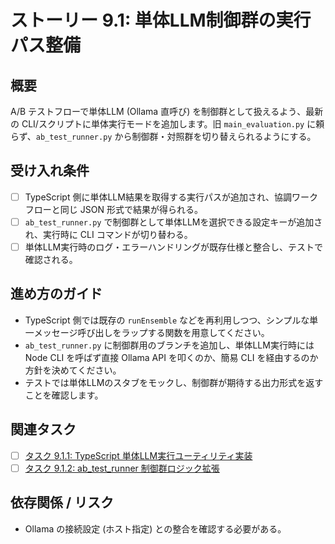 # ストーリー 9.1: 単体LLM制御群の実行パス整備

## 概要
A/B テストフローで単体LLM (Ollama 直呼び) を制御群として扱えるよう、最新の CLI/スクリプトに単体実行モードを追加します。旧 `main_evaluation.py` に頼らず、`ab_test_runner.py` から制御群・対照群を切り替えられるようにする。

## 受け入れ条件
- [ ] TypeScript 側に単体LLM結果を取得する実行パスが追加され、協調ワークフローと同じ JSON 形式で結果が得られる。
- [ ] `ab_test_runner.py` で制御群として単体LLMを選択できる設定キーが追加され、実行時に CLI コマンドが切り替わる。
- [ ] 単体LLM実行時のログ・エラーハンドリングが既存仕様と整合し、テストで確認される。

## 進め方のガイド
- TypeScript 側では既存の `runEnsemble` などを再利用しつつ、シンプルな単一メッセージ呼び出しをラップする関数を用意してください。
- `ab_test_runner.py` に制御群用のブランチを追加し、単体LLM実行時には Node CLI を呼ばず直接 Ollama API を叩くのか、簡易 CLI を経由するのか方針を決めてください。
- テストでは単体LLMのスタブをモックし、制御群が期待する出力形式を返すことを確認します。

## 関連タスク
* [ ] [タスク 9.1.1: TypeScript 単体LLM実行ユーティリティ実装](task_9_1_1_single_llm_runner.md)
* [ ] [タスク 9.1.2: ab_test_runner 制御群ロジック拡張](task_9_1_2_ab_test_runner_single_control.md)

## 依存関係 / リスク
- Ollama の接続設定 (ホスト指定) との整合を確認する必要がある。
